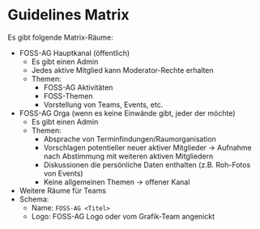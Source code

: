 # Guidelines Matrix

Es gibt folgende Matrix-Räume:

- FOSS-AG Hauptkanal (öffentlich)
  - Es gibt einen Admin
  - Jedes aktive Mitglied kann Moderator-Rechte erhalten
  - Themen:
    - FOSS-AG Aktivitäten
    - FOSS-Themen
    - Vorstellung von Teams, Events, etc.
- FOSS-AG Orga (wenn es keine Einwände gibt, jeder der möchte)
  - Es gibt einen Admin
  - Themen:
    - Absprache von Terminfindungen/Raumorganisation
    - Vorschlagen potentieller neuer aktiver Mitglieder -> Aufnahme nach Abstimmung mit weiteren aktiven Mitgliedern
    - Diskussionen die persönliche Daten enthalten (z.B. Roh-Fotos von Events)
    - Keine allgemeinen Themen -> offener Kanal
- Weitere Räume für Teams
- Schema:
  - Name: `FOSS-AG <Titel>`
  - Logo: FOSS-AG Logo oder vom Grafik-Team angenickt
